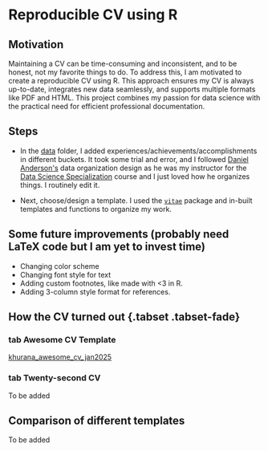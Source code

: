 # Reproducible CV using R

## Motivation

Maintaining a CV can be time-consuming and inconsistent, and to be honest, not my favorite things to do. To address this, I am motivated to create a reproducible CV using R. This approach ensures my CV is always up-to-date, integrates new data seamlessly, and supports multiple formats like PDF and HTML. This project combines my passion for data science with the practical need for efficient professional documentation.

## Steps

- In the [data](data/) folder, I added experiences/achievements/accomplishments in different buckets. It took some trial and error, and I followed [Daniel Anderson's](https://github.com/datalorax/anderson-cv) data organization design as he was my instructor for the [Data Science Specialization](https://education.uoregon.edu/epol/specialization-educational-data-science) course and I just loved how he organizes things. I routinely edit it.

- Next, choose/design a template. I used the [`vitae`](https://github.com/mitchelloharawild/vitae) package and in-built templates and functions to organize my work.

## Some future improvements (probably need LaTeX code but I am yet to invest time)

- Changing color scheme 
- Changing font style for text
- Adding custom footnotes, like made with <3 in R.
- Adding 3-column style format for references.

## How the CV turned out {.tabset .tabset-fade}

### tab Awesome CV Template

[khurana_awesome_cv_jan2025](vitae_awesomecv/khurana_jan2025_vitae.pdf)

### tab Twenty-second CV 

To be added

## Comparison of different templates

To be added